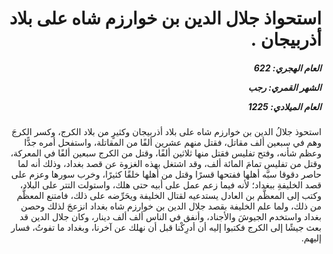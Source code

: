 <h1 dir="rtl">استحواذ جلال الدين بن خوارزم شاه على بلاد أذربيجان .</h1>

<h5 dir="rtl">العام الهجري:  622

الشهر القمري: رجب

العام الميلادي: 1225</h5>

<p dir="rtl">استحوذ جلالُ الدين بن خوارزم شاه على بلاد أذربيجان وكثيرٍ من بلاد الكرج، وكسر الكرجَ وهم في سبعين ألف مقاتل، فقتل منهم عشرين ألفًا من المقاتلة، واستفحل أمره جدًّا وعظم شأنه، وفتح تفليس فقتل منها ثلاثين ألفًا، وقتل من الكرج سبعين ألفًا في المعركة، وقتل من تفليس تمامَ المائة ألف، وقد اشتغل بهذه الغزوة عن قصد بغداد، وذلك أنه لما حاصر دقوقا سبَّه أهلها ففتحها قسرًا وقتل من أهلها خلقًا كثيرًا، وخرب سورها وعزم على قصد الخليفةِ ببغداد؛ لأنه فيما زعم عمل على أبيه حتى هلك، واستولت التتر على البلاد، وكتب إلى المعظَّم بن العادل يستدعيه لقتال الخليفة ويحَرِّضه على ذلك، فامتنع المعظَّم من ذلك، ولما علم الخليفة بقصد جلال الدين بن خوارزم شاه بغداد انزعجَ لذلك وحصن بغداد واستخدم الجيوشَ والأجناد، وأنفق في الناس ألف ألف دينار، وكان جلال الدين قد بعث جيشًا إلى الكرج فكتبوا إليه أن أدرِكْنا قبل أن نهلك عن آخرنا، وبغداد ما تفوتُ، فسار إليهم.</p></br>
